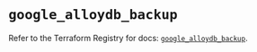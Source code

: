 # `google_alloydb_backup`

Refer to the Terraform Registry for docs: [`google_alloydb_backup`](https://registry.terraform.io/providers/hashicorp/google/5.41.0/docs/resources/alloydb_backup).
